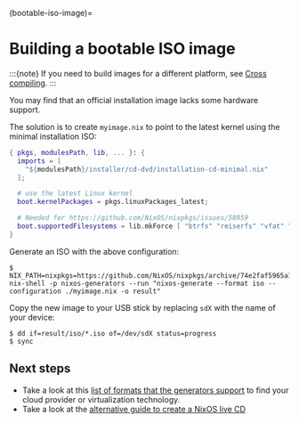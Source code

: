 (bootable-iso-image)=
# Building a bootable ISO image

:::{note}
If you need to build images for a different platform, see [Cross compiling](https://github.com/nix-community/nixos-generators#user-content-cross-compiling).
:::

You may find that an official installation image lacks some hardware support.

The solution is to create `myimage.nix` to point to the latest kernel using the minimal installation ISO:

```nix
{ pkgs, modulesPath, lib, ... }: {
  imports = [
    "${modulesPath}/installer/cd-dvd/installation-cd-minimal.nix"
  ];

  # use the latest Linux kernel
  boot.kernelPackages = pkgs.linuxPackages_latest;

  # Needed for https://github.com/NixOS/nixpkgs/issues/58959
  boot.supportedFilesystems = lib.mkForce [ "btrfs" "reiserfs" "vfat" "f2fs" "xfs" "ntfs" "cifs" ];
}
```

Generate an ISO with the above configuration:

```shell-session
$ NIX_PATH=nixpkgs=https://github.com/NixOS/nixpkgs/archive/74e2faf5965a12e8fa5cff799b1b19c6cd26b0e3.tar.gz nix-shell -p nixos-generators --run "nixos-generate --format iso --configuration ./myimage.nix -o result"
```

Copy the new image to your USB stick by replacing `sdX` with the name of your device:

```shell-session
$ dd if=result/iso/*.iso of=/dev/sdX status=progress
$ sync
```

## Next steps

- Take a look at this [list of formats that the generators support](https://github.com/nix-community/nixos-generators#user-content-supported-formats) to find your cloud provider or virtualization technology.
- Take a look at the [alternative guide to create a NixOS live CD](https://wiki.nixos.org/wiki/Creating_a_NixOS_live_CD)
